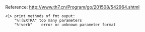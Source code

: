 Reference: http://www.th7.cn/Program/go/201508/542964.shtml
```
<1> print methods of fmt ouput:
	"%!(EXTRA" too many parameters
	"%!verb"	error or unknown parameter format
```